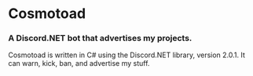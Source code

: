 # Cosmotoad
### A Discord.NET bot that advertises my projects.

Cosmotoad is written in C# using the Discord.NET library, version 2.0.1. It can warn, kick, ban, and advertise my stuff.
